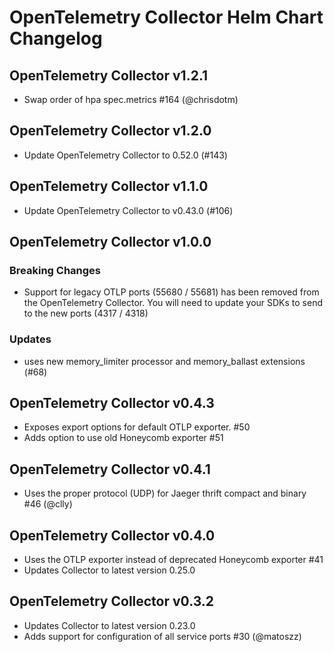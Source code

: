 # OpenTelemetry Collector Helm Chart Changelog

## OpenTelemetry Collector v1.2.1

- Swap order of hpa spec.metrics #164 (@chrisdotm)

## OpenTelemetry Collector v1.2.0

- Update OpenTelemetry Collector to 0.52.0 (#143)

## OpenTelemetry Collector v1.1.0

- Update OpenTelemetry Collector to v0.43.0 (#106)

## OpenTelemetry Collector v1.0.0

### Breaking Changes

- Support for legacy OTLP ports (55680 / 55681) has been removed from the OpenTelemetry Collector. You will need to update your SDKs to send to the new ports (4317 / 4318)

### Updates

- uses new memory_limiter processor and memory_ballast extensions (#68)

## OpenTelemetry Collector v0.4.3

- Exposes export options for default OTLP exporter. #50
- Adds option to use old Honeycomb exporter #51

## OpenTelemetry Collector v0.4.1

- Uses the proper protocol (UDP) for Jaeger thrift compact and binary #46 (@clly)

## OpenTelemetry Collector v0.4.0

- Uses the OTLP exporter instead of deprecated Honeycomb exporter #41
- Updates Collector to latest version 0.25.0

## OpenTelemetry Collector v0.3.2

- Updates Collector to latest version 0.23.0
- Adds support for configuration of all service ports #30 (@matoszz)
